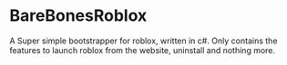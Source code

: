 # BareBonesRoblox
A Super simple bootstrapper for roblox, written in c#. Only contains the features to launch roblox from the website, uninstall and nothing more.
